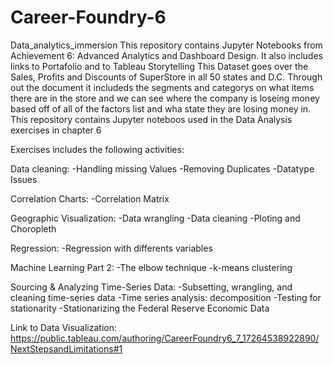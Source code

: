 # Career-Foundry-6
Data_analytics_immersion
This repository contains Jupyter Notebooks from Achievement 6: Advanced Analytics and Dashboard Design. It also includes links to Portafolio and to Tableau Storytelling
This Dataset goes over the Sales, Profits and Discounts of SuperStore in all 50 states and D.C. Through out the document it includeds the segments and categorys on what items there are in the store and we can see where the company is loseing money based off of all of the factors list and wha state they are losing money in.
This repository contains Jupyter noteboos used in the Data Analysis exercises in chapter 6

Exercises includes the following activities:

Data cleaning:
-Handling missing Values
-Removing Duplicates
-Datatype Issues

Correlation Charts:
-Correlation Matrix

Geographic Visualization:
-Data wrangling
-Data cleaning -Ploting and Choropleth

Regression:
-Regression with differents variables

Machine Learning Part 2:
-The elbow technique
-k-means clustering

Sourcing & Analyzing Time-Series Data:
-Subsetting, wrangling, and cleaning time-series data -Time series analysis: decomposition -Testing for stationarity -Stationarizing the Federal Reserve Economic Data

Link to Data Visualization: https://public.tableau.com/authoring/CareerFoundry6_7_17264538922890/NextStepsandLimitations#1

